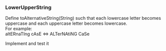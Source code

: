 ### LowerUpperString
Define toAlternativeString(String) such that each lowercase letter becomes uppercase and each uppercase letter becomes lowercase.<br/>
For example:<br/>
altERnaTIng cAsE <=> ALTerNAtiNG CaSe

Implement and test it